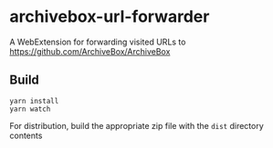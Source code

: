 # archivebox-url-forwarder

A WebExtension for forwarding visited URLs to https://github.com/ArchiveBox/ArchiveBox

## Build

```shell
yarn install
yarn watch
```

For distribution, build the appropriate zip file with the `dist` directory contents